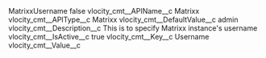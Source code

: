 <?xml version="1.0" encoding="UTF-8"?>
<CustomMetadata xmlns="http://soap.sforce.com/2006/04/metadata" xmlns:xsi="http://www.w3.org/2001/XMLSchema-instance" xmlns:xsd="http://www.w3.org/2001/XMLSchema">
    <label>MatrixxUsername</label>
    <protected>false</protected>
    <values>
        <field>vlocity_cmt__APIName__c</field>
        <value xsi:type="xsd:string">Matrixx</value>
    </values>
    <values>
        <field>vlocity_cmt__APIType__c</field>
        <value xsi:type="xsd:string">Matrixx</value>
    </values>
    <values>
        <field>vlocity_cmt__DefaultValue__c</field>
        <value xsi:type="xsd:string">admin</value>
    </values>
    <values>
        <field>vlocity_cmt__Description__c</field>
        <value xsi:type="xsd:string">This is to specify Matrixx instance&apos;s username</value>
    </values>
    <values>
        <field>vlocity_cmt__IsActive__c</field>
        <value xsi:type="xsd:boolean">true</value>
    </values>
    <values>
        <field>vlocity_cmt__Key__c</field>
        <value xsi:type="xsd:string">Username</value>
    </values>
    <values>
        <field>vlocity_cmt__Value__c</field>
        <value xsi:nil="true"/>
    </values>
</CustomMetadata>
